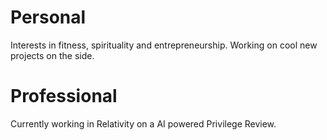 # Personal
Interests in fitness, spirituality and entrepreneurship. Working on cool new projects on the side.

# Professional
Currently working in Relativity on a AI powered Privilege Review.

